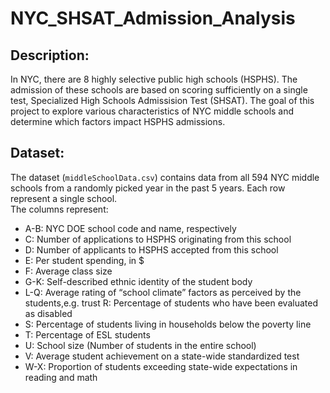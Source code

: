 # NYC_SHSAT_Admission_Analysis

## Description:
In NYC, there are 8 highly selective public high schools (HSPHS). The admission of these schools are based on scoring sufficiently on a single test, Specialized High Schools Admissision Test (SHSAT). 
The goal of this project to explore various characteristics of NYC middle schools and determine which factors impact HSPHS admissions. 

## Dataset:
The dataset (`middleSchoolData.csv`) contains data from all 594 NYC middle schools from a randomly picked year in the past 5 years. Each row represent a single school.  
The columns represent:  
- A-B: NYC DOE school code and name, respectively  
- C: Number of applications to HSPHS originating from this school
- D: Number of applicants to HSPHS accepted from this school
- E: Per student spending, in $
- F: Average class size
- G-K: Self-described ethnic identity of the student body
- L-Q: Average rating of “school climate” factors as perceived by the students,e.g. trust R: Percentage of students who have been evaluated as disabled
- S: Percentage of students living in households below the poverty line
- T: Percentage of ESL students
- U: School size (Number of students in the entire school)
- V: Average student achievement on a state-wide standardized test
- W-X: Proportion of students exceeding state-wide expectations in reading and math
